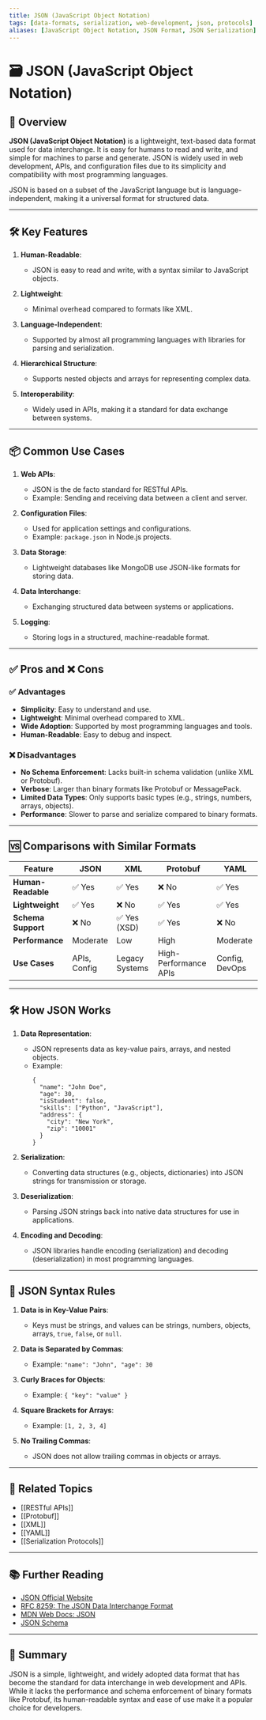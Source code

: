```yaml
---
title: JSON (JavaScript Object Notation)
tags: [data-formats, serialization, web-development, json, protocols]
aliases: [JavaScript Object Notation, JSON Format, JSON Serialization]
---
```


# 🗃️ JSON (JavaScript Object Notation)

## 🧭 Overview

**JSON (JavaScript Object Notation)** is a lightweight, text-based data format used for data interchange. It is easy for humans to read and write, and simple for machines to parse and generate. JSON is widely used in web development, APIs, and configuration files due to its simplicity and compatibility with most programming languages.

JSON is based on a subset of the JavaScript language but is language-independent, making it a universal format for structured data.

---

## 🛠️ Key Features

1. **Human-Readable**:
   - JSON is easy to read and write, with a syntax similar to JavaScript objects.

2. **Lightweight**:
   - Minimal overhead compared to formats like XML.

3. **Language-Independent**:
   - Supported by almost all programming languages with libraries for parsing and serialization.

4. **Hierarchical Structure**:
   - Supports nested objects and arrays for representing complex data.

5. **Interoperability**:
   - Widely used in APIs, making it a standard for data exchange between systems.

---

## 📦 Common Use Cases

1. **Web APIs**:
   - JSON is the de facto standard for RESTful APIs.
   - Example: Sending and receiving data between a client and server.

2. **Configuration Files**:
   - Used for application settings and configurations.
   - Example: `package.json` in Node.js projects.

3. **Data Storage**:
   - Lightweight databases like MongoDB use JSON-like formats for storing data.

4. **Data Interchange**:
   - Exchanging structured data between systems or applications.

5. **Logging**:
   - Storing logs in a structured, machine-readable format.

---

## ✅ Pros and ❌ Cons

### ✅ Advantages
- **Simplicity**: Easy to understand and use.
- **Lightweight**: Minimal overhead compared to XML.
- **Wide Adoption**: Supported by most programming languages and tools.
- **Human-Readable**: Easy to debug and inspect.

### ❌ Disadvantages
- **No Schema Enforcement**: Lacks built-in schema validation (unlike XML or Protobuf).
- **Verbose**: Larger than binary formats like Protobuf or MessagePack.
- **Limited Data Types**: Only supports basic types (e.g., strings, numbers, arrays, objects).
- **Performance**: Slower to parse and serialize compared to binary formats.

---

## 🆚 Comparisons with Similar Formats

| Feature                | JSON               | XML                | Protobuf           | YAML               |
|------------------------|--------------------|--------------------|--------------------|--------------------|
| **Human-Readable**     | ✅ Yes            | ✅ Yes            | ❌ No             | ✅ Yes            |
| **Lightweight**        | ✅ Yes            | ❌ No             | ✅ Yes            | ✅ Yes            |
| **Schema Support**     | ❌ No             | ✅ Yes (XSD)      | ✅ Yes            | ❌ No             |
| **Performance**        | Moderate          | Low               | High              | Moderate          |
| **Use Cases**          | APIs, Config      | Legacy Systems     | High-Performance APIs | Config, DevOps    |

---

## 🛠️ How JSON Works

1. **Data Representation**:
   - JSON represents data as key-value pairs, arrays, and nested objects.
   - Example:
     ```
     {
       "name": "John Doe",
       "age": 30,
       "isStudent": false,
       "skills": ["Python", "JavaScript"],
       "address": {
         "city": "New York",
         "zip": "10001"
       }
     }
     ```

2. **Serialization**:
   - Converting data structures (e.g., objects, dictionaries) into JSON strings for transmission or storage.

3. **Deserialization**:
   - Parsing JSON strings back into native data structures for use in applications.

4. **Encoding and Decoding**:
   - JSON libraries handle encoding (serialization) and decoding (deserialization) in most programming languages.

---

## 📜 JSON Syntax Rules

1. **Data is in Key-Value Pairs**:
   - Keys must be strings, and values can be strings, numbers, objects, arrays, `true`, `false`, or `null`.

2. **Data is Separated by Commas**:
   - Example: `"name": "John", "age": 30`

3. **Curly Braces for Objects**:
   - Example: `{ "key": "value" }`

4. **Square Brackets for Arrays**:
   - Example: `[1, 2, 3, 4]`

5. **No Trailing Commas**:
   - JSON does not allow trailing commas in objects or arrays.

---

## 🔗 Related Topics

- [[RESTful APIs]]
- [[Protobuf]]
- [[XML]]
- [[YAML]]
- [[Serialization Protocols]]

---

## 📚 Further Reading

- [JSON Official Website](https://www.json.org/json-en.html)
- [RFC 8259: The JSON Data Interchange Format](https://datatracker.ietf.org/doc/html/rfc8259)
- [MDN Web Docs: JSON](https://developer.mozilla.org/en-US/docs/Web/JavaScript/Reference/Global_Objects/JSON)
- [JSON Schema](https://json-schema.org/)

---

## 🧠 Summary

JSON is a simple, lightweight, and widely adopted data format that has become the standard for data interchange in web development and APIs. While it lacks the performance and schema enforcement of binary formats like Protobuf, its human-readable syntax and ease of use make it a popular choice for developers.
